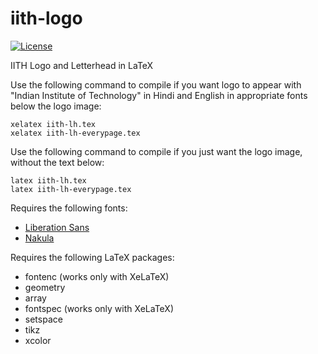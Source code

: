 # iith-logo
[![License](http://img.shields.io/:license-mit-blue.svg)](http://doge.mit-license.org)

IITH Logo and Letterhead in LaTeX

Use the following command to compile if you want logo to appear with "Indian Institute of Technology" in Hindi and English in appropriate fonts below the logo image:

    xelatex iith-lh.tex
    xelatex iith-lh-everypage.tex


Use the following command to compile if you just want the logo image, without the text below:

    latex iith-lh.tex
    latex iith-lh-everypage.tex
  
Requires the following fonts:

* [Liberation Sans](https://www.fontsquirrel.com/fonts/download/liberation-sans)
* [Nakula](http://bombay.indology.info/software/fonts/devanagari/nakula.ttf)

Requires the following LaTeX packages:

* fontenc (works only with XeLaTeX)
* geometry
* array
* fontspec (works only with XeLaTeX)
* setspace
* tikz
* xcolor
